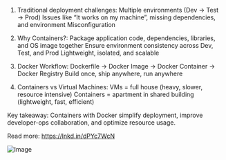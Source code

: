 1.  Traditional deployment challenges: Multiple environments (Dev → Test → Prod) Issues like “It works on my machine”, missing dependencies, and environment Misconfiguration

2.   Why Containers?:
Package application code, dependencies, libraries, and OS image together
Ensure environment consistency across Dev, Test, and Prod
Lightweight, isolated, and scalable

3.   Docker Workflow: 
Dockerfile -> Docker Image -> Docker Container -> Docker Registry
Build once, ship anywhere, run anywhere

4.   Containers vs Virtual Machines: 
VMs = full house (heavy, slower, resource intensive)
Containers = apartment in shared building (lightweight, fast, efficient)

Key takeaway:
Containers with Docker simplify deployment, improve developer-ops collaboration, and optimize resource usage.

Read more: https://lnkd.in/dPYc7WcN


![Image](https://github.com/user-attachments/assets/0c360fcf-165e-449a-a992-41dd5fae56cb)
